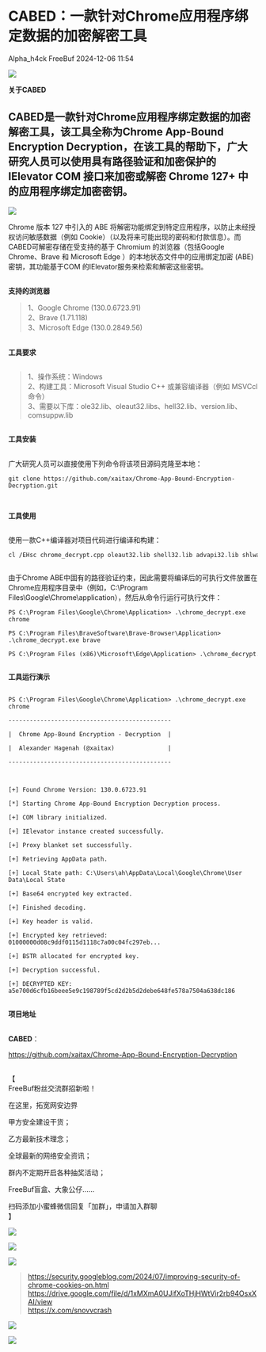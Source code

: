 #  CABED：一款针对Chrome应用程序绑定数据的加密解密工具   
Alpha_h4ck  FreeBuf   2024-12-06 11:54  
  
![](https://mmbiz.qpic.cn/mmbiz_gif/qq5rfBadR38jUokdlWSNlAjmEsO1rzv3srXShFRuTKBGDwkj4gvYy34iajd6zQiaKl77Wsy9mjC0xBCRg0YgDIWg/640?wx_fmt=gif&wxfrom=5&wx_lazy=1&tp=webp "")  
  
  
**关于CABED**  
  
  
## CABED是一款针对Chrome应用程序绑定数据的加密解密工具，该工具全称为Chrome App-Bound Encryption Decryption，在该工具的帮助下，广大研究人员可以使用具有路径验证和加密保护的 IElevator COM 接口来加密或解密 Chrome 127+ 中的应用程序绑定加密密钥。  
  
  
![](https://mmbiz.qpic.cn/mmbiz_jpg/qq5rfBadR38G1nYUFhMulWK7EEiadWOtSickISHUQ9NoMCQL3gFjqElaTtJibLFDBzEzudD6c8ava8lIXmKXztbtg/640?wx_fmt=jpeg&from=appmsg "")  
  
  
Chrome 版本 127 中引入的 ABE 将解密功能绑定到特定应用程序，以防止未经授权访问敏感数据（例如 Cookie）（以及将来可能出现的密码和付款信息）。而CABED可解密存储在受支持的基于 Chromium 的浏览器（包括Google Chrome、Brave 和 Microsoft Edge ）的本地状态文件中的应用绑定加密 (ABE)密钥，其功能基于COM 的IElevator服务来检索和解密这些密钥。  
##   
  
**支持的浏览器**  
  
  
> 1、Google Chrome (130.0.6723.91)  
> 2、Brave (1.71.118)  
> 3、Microsoft Edge (130.0.2849.56)  
  
##   
  
**工具要求**  
  
  
##   
> 1、操作系统：Windows  
> 2、构建工具：Microsoft Visual Studio C++ 或兼容编译器（例如 MSVCcl命令）  
> 3、需要以下库：ole32.lib、oleaut32.libs、hell32.lib、version.lib、comsuppw.lib  
  
##   
  
**工具安装**  
  
  
##   
  
广大研究人员可以直接使用下列命令将该项目源码克隆至本地：  
```
git clone https://github.com/xaitax/Chrome-App-Bound-Encryption-Decryption.git
```  
```
```  
##   
  
**工具使用**  
  
  
##   
  
使用一款C++编译器对项目代码进行编译和构建：  
```
cl /EHsc chrome_decrypt.cpp oleaut32.lib shell32.lib advapi32.lib shlwapi.lib
```  
```
```  
  
由于Chrome ABE中固有的路径验证约束，因此需要将编译后的可执行文件放置在Chrome应用程序目录中（例如，C:\Program Files\Google\Chrome\application），然后从命令行运行可执行文件：  
```
PS C:\Program Files\Google\Chrome\Application> .\chrome_decrypt.exe chrome

PS C:\Program Files\BraveSoftware\Brave-Browser\Application> .\chrome_decrypt.exe brave

PS C:\Program Files (x86)\Microsoft\Edge\Application> .\chrome_decrypt.exe edge
```  
```
```  
  
**工具运行演示**  
  
  
##   
```
PS C:\Program Files\Google\Chrome\Application> .\chrome_decrypt.exe chrome

----------------------------------------------

|  Chrome App-Bound Encryption - Decryption  |

|  Alexander Hagenah (@xaitax)               |

----------------------------------------------

 

[+] Found Chrome Version: 130.0.6723.91

[*] Starting Chrome App-Bound Encryption Decryption process.

[+] COM library initialized.

[+] IElevator instance created successfully.

[+] Proxy blanket set successfully.

[+] Retrieving AppData path.

[+] Local State path: C:\Users\ah\AppData\Local\Google\Chrome\User Data\Local State

[+] Base64 encrypted key extracted.

[+] Finished decoding.

[+] Key header is valid.

[+] Encrypted key retrieved: 01000000d08c9ddf0115d1118c7a00c04fc297eb...

[+] BSTR allocated for encrypted key.

[+] Decryption successful.

[+] DECRYPTED KEY: a5e700d6cfb16beee5e9c198789f5cd2d2b5d2debe648fe578a7504a638dc186

```  
##   
  
**项目地址**  
  
  
##   
  
**CABED**：  
  
  
https://github.com/xaitax/Chrome-App-Bound-Encryption-Decryption  
##   
  
  
【  
FreeBuf粉丝交流群招新啦！  
  
在这里，拓宽网安边界  
  
甲方安全建设干货；  
  
乙方最新技术理念；  
  
全球最新的网络安全资讯；  
  
群内不定期开启各种抽奖活动；  
  
FreeBuf盲盒、大象公仔......  
  
扫码添加小蜜蜂微信回复「加群」，申请加入群聊  
】  
  
![](https://mmbiz.qpic.cn/mmbiz_jpg/qq5rfBadR3ich6ibqlfxbwaJlDyErKpzvETedBHPS9tGHfSKMCEZcuGq1U1mylY7pCEvJD9w60pWp7NzDjmM2BlQ/640?wx_fmt=other&wxfrom=5&wx_lazy=1&wx_co=1&retryload=2&tp=webp "")  
  
  
![](https://mmbiz.qpic.cn/mmbiz_png/oQ6bDiaGhdyodyXHMOVT6w8DobNKYuiaE7OzFMbpar0icHmzxjMvI2ACxFql4Wbu2CfOZeadq1WicJbib6FqTyxEx6Q/640?wx_fmt=other&wxfrom=5&wx_lazy=1&wx_co=1&tp=webp "")  
  
![](https://mmbiz.qpic.cn/mmbiz_png/qq5rfBadR3icEEJemUSFlfufMicpZeRJZJ61icYlLmBLDpdYEZ7nIzpGovpHjtxITB6ibiaC3R5hoibVkQsVLQfdK57w/640?wx_fmt=other&wxfrom=5&wx_lazy=1&wx_co=1&retryload=2&tp=webp "")  
  
> https://security.googleblog.com/2024/07/improving-security-of-chrome-cookies-on.html  
> https://drive.google.com/file/d/1xMXmA0UJifXoTHjHWtVir2rb94OsxXAI/view  
> https://x.com/snovvcrash  
>   
>   
>   
>   
>   
>   
>   
>   
>   
>   
>   
>   
>   
>   
>   
>   
>   
  
  
![](https://mmbiz.qpic.cn/mmbiz_png/qq5rfBadR3icEEJemUSFlfufMicpZeRJZJ7JfyOicficFrgrD4BHnIMtgCpBbsSUBsQ0N7pHC7YpU8BrZWWwMMghoQ/640?wx_fmt=other&wxfrom=5&wx_lazy=1&wx_co=1&tp=webp "")  
  
  
[](https://mp.weixin.qq.com/s?__biz=MjM5NjA0NjgyMA==&mid=2651307029&idx=1&sn=809e704f3bd356325cf8d85ed0717a8d&chksm=bd1c2e9e8a6ba788529249c685d4979c6b11853cf8f2d798a6d8e9ce362926ec50e3639cf79f&scene=21#wechat_redirect)  
  
[](https://mp.weixin.qq.com/s?__biz=MjM5NjA0NjgyMA==&mid=2651308240&idx=1&sn=96d32c8e6fa90561c84164ed75f4dca0&scene=21#wechat_redirect)  
  
[](https://mp.weixin.qq.com/s?__biz=MjM5NjA0NjgyMA==&mid=2651253272&idx=1&sn=82468d927062b7427e3ca8a912cb2dc7&scene=21#wechat_redirect)  
  
![](https://mmbiz.qpic.cn/mmbiz_gif/qq5rfBadR3icF8RMnJbsqatMibR6OicVrUDaz0fyxNtBDpPlLfibJZILzHQcwaKkb4ia57xAShIJfQ54HjOG1oPXBew/640?wx_fmt=gif&wxfrom=5&wx_lazy=1&tp=webp "")  
  
